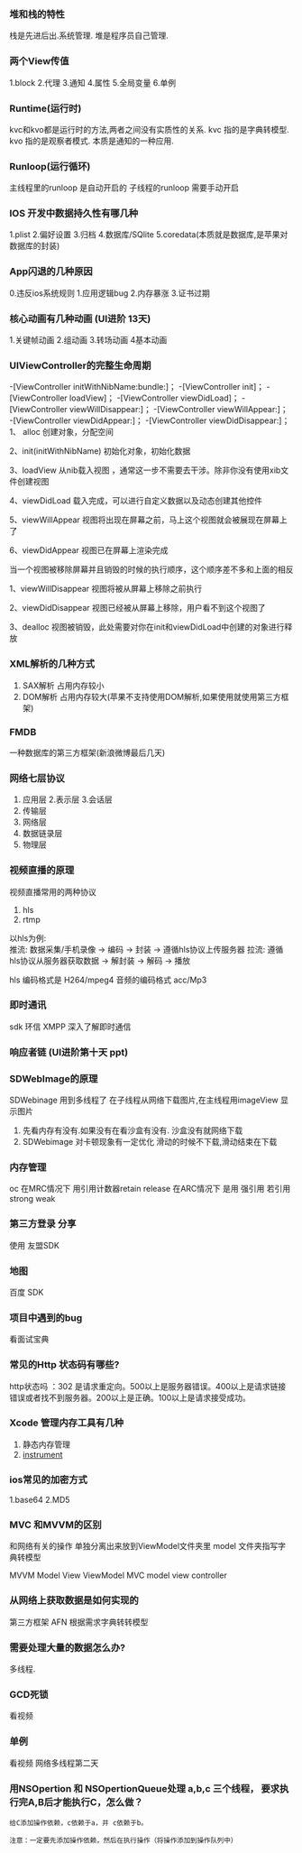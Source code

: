 ### 堆和栈的特性

栈是先进后出.系统管理.
堆是程序员自己管理.

### 两个View传值
1.block 2.代理 3.通知 4.属性 5.全局变量 6.单例

### Runtime(运行时)

kvc和kvo都是运行时的方法,两者之间没有实质性的关系.
kvc 指的是字典转模型.
kvo 指的是观察者模式. 本质是通知的一种应用.

### Runloop(运行循环)

主线程里的runloop 是自动开启的
子线程的runloop 需要手动开启




### IOS 开发中数据持久性有哪几种

1.plist    2.偏好设置    3.归档    4.数据库/SQlite
5.coredata(本质就是数据库,是苹果对数据库的封装)

### App闪退的几种原因

0.违反ios系统规则
1.应用逻辑bug
2.内存暴涨
3.证书过期

### 核心动画有几种动画 (UI进阶 13天)

1.关键帧动画    2.组动画    3.转场动画    4基本动画 

### UIViewController的完整生命周期
 
-[ViewController initWithNibName:bundle:]；
-[ViewController init]；
-[ViewController loadView]；
-[ViewController viewDidLoad]；
-[ViewController viewWillDisappear:]；
-[ViewController viewWillAppear:]；
-[ViewController viewDidAppear:]；
-[ViewController viewDidDisappear:]；
1、 alloc                                创建对象，分配空间

2、init(initWithNibName) 初始化对象，初始化数据

3、loadView                         从nib载入视图 ，通常这一步不需要去干涉。除非你没有使用xib文件创建视图

4、viewDidLoad                 载入完成，可以进行自定义数据以及动态创建其他控件

5、viewWillAppear             视图将出现在屏幕之前，马上这个视图就会被展现在屏幕上了

6、viewDidAppear             视图已在屏幕上渲染完成

当一个视图被移除屏幕并且销毁的时候的执行顺序，这个顺序差不多和上面的相反

1、viewWillDisappear           视图将被从屏幕上移除之前执行

2、viewDidDisappear           视图已经被从屏幕上移除，用户看不到这个视图了

3、dealloc                               视图被销毁，此处需要对你在init和viewDidLoad中创建的对象进行释放

### XML解析的几种方式
1. SAX解析 占用内存较小
2. DOM解析 占用内存较大(苹果不支持使用DOM解析,如果使用就使用第三方框架)

### FMDB

一种数据库的第三方框架(新浪微博最后几天)

### 网络七层协议

1. 应用层     2.表示层     3.会话层   
4. 传输层    
5. 网络层
6. 数据链录层
7. 物理层

### 视频直播的原理

视频直播常用的两种协议
1. hls
2. rtmp

以hls为例:  
   推流: 数据采集/手机录像 -> 编码 -> 封装 -> 遵循hls协议上传服务器
   拉流: 遵循hls协议从服务器获取数据 -> 解封装 -> 解码 -> 播放

hls 编码格式是 H264/mpeg4
音频的编码格式 acc/Mp3

### 即时通讯

sdk 环信
XMPP 深入了解即时通信

### 响应者链 (UI进阶第十天 ppt)

### SDWebImage的原理

SDWebinage 用到多线程了 在子线程从网络下载图片,在主线程用imageView 显示图片

1. 先看内存有没有.如果没有在看沙盒有没有. 沙盒没有就网络下载
2. SDWebimage 对卡顿现象有一定优化 滑动的时候不下载,滑动结束在下载

### 内存管理
oc 在MRC情况下 用引用计数器retain release
   在ARC情况下 是用 强引用 若引用 strong weak
### 第三方登录 分享 

使用 友盟SDK

### 地图 

百度 SDK

### 项目中遇到的bug

看面试宝典

### 常见的Http 状态码有哪些?

http状态吗 ：302 是请求重定向。500以上是服务器错误。400以上是请求链接错误或者找不到服务器。200以上是正确。100以上是请求接受成功。

### Xcode 管理内存工具有几种
1. 静态内存管理
2. [instrument ](http://www.07net01.com/2015/11/1000712.html)

### ios常见的加密方式

1.base64 2.MD5

### MVC 和MVVM的区别

和网络有关的操作 单独分离出来放到ViewModel文件夹里
model 文件夹指写字典转模型

MVVM 
 Model View ViewModel
MVC
model view controller

### 从网络上获取数据是如何实现的

第三方框架 AFN 根据需求字典转转模型

### 需要处理大量的数据怎么办?

多线程.


### GCD死锁

看视频

### 单例

看视频 网络多线程第二天

### 用NSOpertion 和 NSOpertionQueue处理 a,b,c 三个线程， 要求执行完A,B后才能执行C，怎么做？

    给C添加操作依赖，c依赖于a，并 c依赖于b。

    注意：一定要先添加操作依赖，然后在执行操作（将操作添加到操作队列中）

































